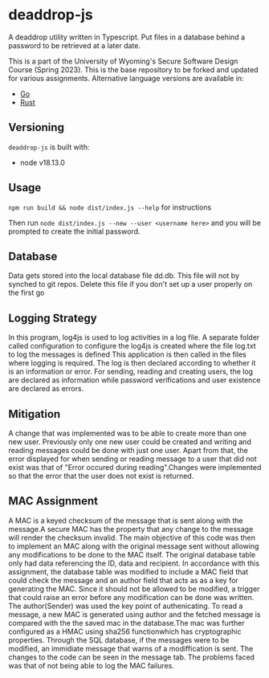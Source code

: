 #  deaddrop-js

A deaddrop utility written in Typescript. Put files in a database behind a password to be retrieved at a later date.

This is a part of the University of Wyoming's Secure Software Design Course (Spring 2023). This is the base repository to be forked and updated for various assignments. Alternative language versions are available in:
- [Go](https://github.com/andey-robins/deaddrop-go)
- [Rust](https://github.com/andey-robins/deaddrop-rs)

## Versioning

`deaddrop-js` is built with:
- node v18.13.0

## Usage

`npm run build && node dist/index.js --help` for instructions

Then run `node dist/index.js --new --user <username here>` and you will be prompted to create the initial password.

## Database

Data gets stored into the local database file dd.db. This file will not by synched to git repos. Delete this file if you don't set up a user properly on the first go

## Logging Strategy
 In this program, log4js is used to log activities in a log file.
 A separate folder called configuration to configure the log4js  is created where the file log.txt to log the messages is defined
 This application is then called in the files where logging is required.
 The log is then declared according to whether it is an information or error. For sending, reading and creating users, the log are declared as information while password verifications and user existence are declared as errors.

 ## Mitigation
 A change that was implemented was to be able to create more than one new user. Previously only one new user could be created and writing and reading messages could be done with just one user.
 Apart from that, the error displayed for when sending or reading message to a user that did not exist was that of "Error occured during reading".Changes were implemented so that the error that the user does not exist is returned.

 ## MAC Assignment 
A MAC is a keyed checksum of the message that is sent along with the message.A secure MAC has the property that any change to the message will render the checksum invalid. The main objective of this code was then to implement an MAC along with the original message sent without allowing any modifications to be done to the MAC itself.
The original database table only had data referencing the ID, data and recipient. In accordance with this assignment, the database table was modified to include a MAC field that could check the message and an author field that acts as as a key for generating the MAC. Since it should not be allowed to be modified, a trigger that could raise an error before any modification can be done was written. The author(Sender) was used the key point of authenicating. To read a message, a new MAC is generated using author and the fetched message is compared with the the saved mac in the database.The mac was further configured as a HMAC using sha256 functionwhich has cryptographic properties. 
Through the SQL database, if the messages were to be modified, an immidiate message that warns of a modiffication is sent. The changes to the code can be seen in the message tab.
The problems faced was that of not being able to log the MAC failures.

